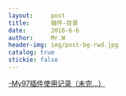 ```yaml
---
layout:     post                  
title:      插件-目录      
date:       2016-6-6             
author:     Mr.W                   
header-img: img/post-bg-rwd.jpg  
catalog: true   
stickie: false                       
---
```


  [-My97插件使用记录（未完...）](http://wjwcloud.com/web/2018/08/22/My97/)